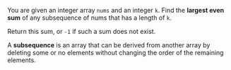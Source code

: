 You are given an integer array `nums` and an integer `k`. Find the **largest even sum** of any subsequence of nums that has a length of `k`.

Return this sum, or `-1` if such a sum does not exist.

A **subsequence** is an array that can be derived from another array by deleting some or no elements without changing the order of the remaining elements.